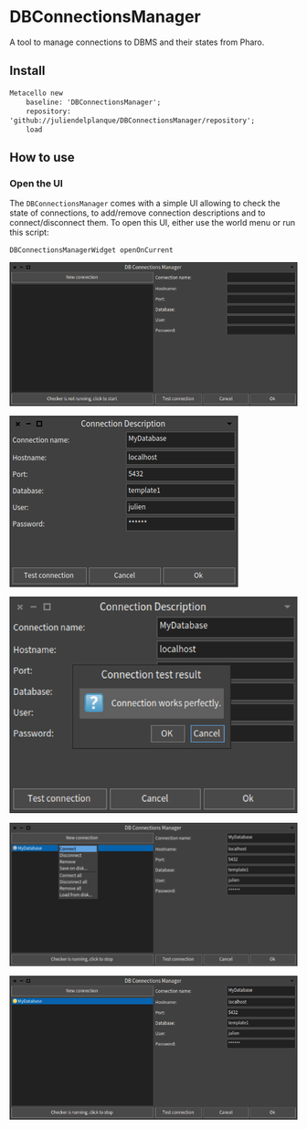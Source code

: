 # DBConnectionsManager
A tool to manage connections to DBMS and their states from Pharo.

## Install
```
Metacello new
    baseline: 'DBConnectionsManager';
    repository: 'github://juliendelplanque/DBConnectionsManager/repository';
    load
```

## How to use

### Open the UI
The `DBConnectionsManager` comes with a simple UI allowing to check the state
of connections, to add/remove connection descriptions and to connect/disconnect
them. To open this UI, either use the world menu or run this script:
```
DBConnectionsManagerWidget openOnCurrent
```

![Connections manager empty](https://raw.githubusercontent.com/juliendelplanque/DBConnectionsManager/master/screenshots/DBConnectionsManager.png)

![Connections manager new connection](https://raw.githubusercontent.com/juliendelplanque/DBConnectionsManager/master/screenshots/ConnectionDescription.png)

![Connection test](https://raw.githubusercontent.com/juliendelplanque/DBConnectionsManager/master/screenshots/ConnectionDescription2.png)

![Connection connect](https://raw.githubusercontent.com/juliendelplanque/DBConnectionsManager/master/screenshots/DBConnectionsManager1.png)

![Connection not checked](https://raw.githubusercontent.com/juliendelplanque/DBConnectionsManager/master/screenshots/DBConnectionsManager2.png)

